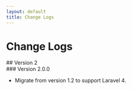 ```yaml
---
layout: default
title: Change Logs
---
```


# Change Logs

<section id="v2">
## Version 2

<article id="v2.0.0">
### Version 2.0.0

* Migrate from version 1.2 to support Laravel 4.

</article>

</section>